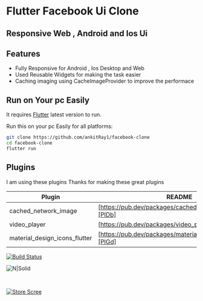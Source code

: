 # Flutter Facebook Ui Clone
## Responsive Web , Android and Ios  Ui





## Features

- Fully Responsive for Android , Ios Desktop and Web 
- Used Reusable Widgets for making the task easier
- Caching imaging using CacheImageProvider to improve the performace 







## Run on Your pc Easily

It  requires [Flutter](https://flutter.io/) latest version  to run.

Run this on your pc Easily for all platforms:

```sh
git clone https://github.com/ankitRay1/facebook-clone
cd facebook-clone
flutter run

```



## Plugins
I am using these plugins
Thanks for making these great plugins

| Plugin | README |
| ------ | ------ |
| cached_network_image | [https://pub.dev/packages/cached_network_image][PlDb] |
| video_player | [https://pub.dev/packages/video_player][PlGh] |
| material_design_icons_flutter | [https://pub.dev/packages/material_design_icons_flutter][PlGd] |



[![Build Status](https://i.ibb.co/1sFS5w8/Screenshot-2021-10-16-at-8-00-17-PM.png)](https://ankitroy.me)
&nbsp;


![N|Solid](https://i.ibb.co/pW81QQ5/Whats-App-Image-2021-10-16-at-8-04-29-PM.jpg)

&nbsp;
&nbsp;


[![Store Scree](https://i.ibb.co/Ry1pFrH/Whats-App-Image-2021-10-16-at-8-04-29-PM-1.jpg)](https://ankitroy.me)






